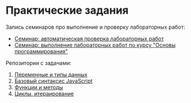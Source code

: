 # Практические задания

Запись семинаров про выполнение и проверку лабораторных работ:
- [Семинар: автоматическая проверка лабораторных работ](https://youtu.be/M4KpG0LEAyA)
- [Семинар: выполнение лабораторных работ по курсу "Основы программирования"](https://youtu.be/ikUOyFPzdJw)

Репозитории с задачами:
1. [Переменные и типы данных](https://github.com/HowProgrammingWorks/DataTypes/blob/master/Exercises.ru.md)
2. [Базовый синтаксис JavaScript](https://github.com/HowProgrammingWorks/Reusable/blob/master/Exercises.ru.md)
3. [Функции и методы](https://github.com/HowProgrammingWorks/Function/blob/master/Exercises.ru.md)
4. [Циклы, итераирование](https://github.com/HowProgrammingWorks/Iteration/blob/master/Exercises.ru.md)
